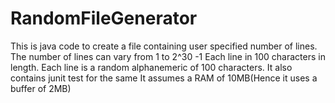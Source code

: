 # RandomFileGenerator
This is java code to create a file containing user specified number of lines. The number of lines can vary from 1 to 2^30 -1 
Each line in 100 characters in length. 
Each line is a random alphanemeric of 100 characters. It also contains junit test for the same It assumes a RAM of 
10MB(Hence it uses a buffer of 2MB)
